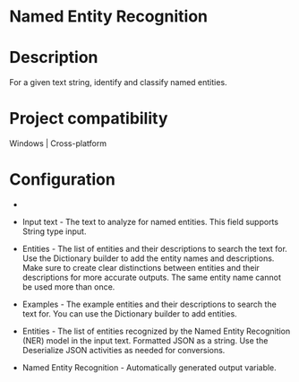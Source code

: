 ﻿# Named Entity Recognition

# Description

For a given text string, identify and classify named entities.

# Project compatibility

Windows | Cross-platform

# Configuration

* 
* Input text - The text to analyze for named entities. This field supports String type input.
* Entities - The list of entities and their descriptions to search the text for. Use the Dictionary builder to add the entity names and descriptions. Make sure to create clear distinctions between entities and their descriptions for more accurate outputs. The same entity name cannot be used more than once.



* Examples - The example entities and their descriptions to search the text for. You can use the Dictionary builder to add entities.



* Entities - The list of entities recognized by the Named Entity Recognition (NER) model in the input text. Formatted JSON as a string. Use the Deserialize JSON activities as needed for conversions.
* Named Entity Recognition - Automatically generated output variable.
